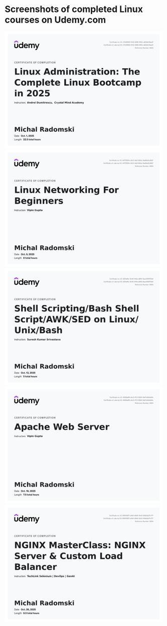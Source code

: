 # Screenshots of completed Linux courses on Udemy.com

<img alt="Screenshot of Udemy certificate" src="01_Linux_Administration.jpg">
<img alt="Screenshot of Udemy certificate" src="02_Linux_Networking.jpg">
<img alt="Screenshot of Udemy certificate" src="03_Shell_Scripting.jpg">
<img alt="Screenshot of Udemy certificate" src="04_Apache.jpg">
<img alt="Screenshot of Udemy certificate" src="05_NGINX.jpg">
